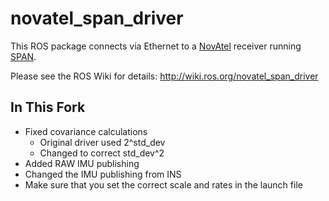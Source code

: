 # novatel_span_driver

This ROS package connects via Ethernet to a [NovAtel](http://www.novatel.com/) receiver running
[SPAN](http://www.novatel.com/span).

Please see the ROS Wiki for details: http://wiki.ros.org/novatel_span_driver


## In This Fork

* Fixed covariance calculations
	* Original driver used 2^std_dev
	* Changed to correct std_dev^2
* Added RAW IMU publishing
* Changed the IMU publishing from INS
* Make sure that you set the correct scale and rates in the launch file
